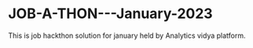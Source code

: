 # JOB-A-THON---January-2023
This is job hackthon solution for january held by Analytics vidya platform.
